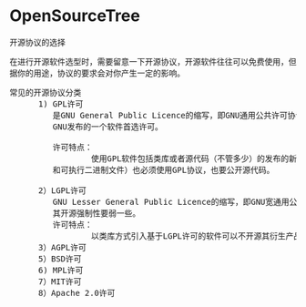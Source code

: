 # OpenSourceTree
开源协议的选择

<pre>
在进行开源软件选型时，需要留意一下开源协议，开源软件往往可以免费使用，但不意味着随意使用，根
据你的用途，协议的要求会对你产生一定的影响。
</pre>

<pre>
常见的开源协议分类
      1) GPL许可
         是GNU General Public Licence的缩写，即GNU通用公共许可协议.是自由软件基金会
         GNU发布的一个软件首选许可。

         许可特点： 
                 使用GPL软件包括类库或者源代码（不管多少）的发布的新产品（包括新增代码
         和可执行二进制文件）也必须使用GPL协议，也要公开源代码。

      2）LGPL许可
         GNU Lesser General Public Licence的缩写，即GNU宽通用公共许可证，相比于GPL
         其开源强制性要弱一些。
         许可特点：
                 以类库方式引入基于LGPL许可的软件可以不开源其衍生产品的源代码。
      3）AGPL许可
      5）BSD许可
      6) MPL许可
      7）MIT许可
      8）Apache 2.0许可
</pre>